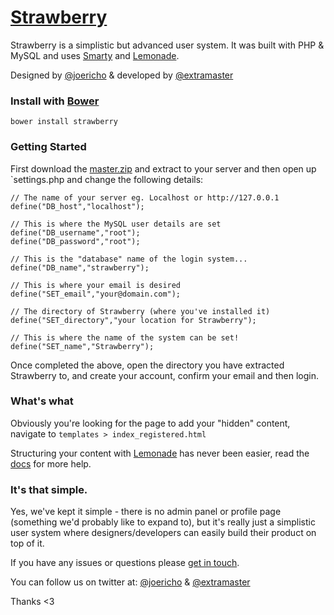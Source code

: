 # [Strawberry](http://lifes.gd/strawberry)
Strawberry is a simplistic but advanced user system. It was built with PHP & MySQL and uses [Smarty](http://www.smarty.net) and [Lemonade](http://lemonade.im).

Designed by [@joericho](http://twitter.com/joericho) & developed by [@extramaster](https://twitter.com/extramaster)

### Install with [Bower](http://bower.io)
```
bower install strawberry
```

### Getting Started
First download the [master.zip](https://github.com/lifesgood/strawberry/archive/master.zip) and extract to your server and then open up `settings.php and change the following details:

```
// The name of your server eg. Localhost or http://127.0.0.1
define("DB_host","localhost");

// This is where the MySQL user details are set
define("DB_username","root");
define("DB_password","root");

// This is the "database" name of the login system...
define("DB_name","strawberry");

// This is where your email is desired
define("SET_email","your@domain.com");

// The directory of Strawberry (where you've installed it)
define("SET_directory","your location for Strawberry");

// This is where the name of the system can be set!
define("SET_name","Strawberry");
```

Once completed the above, open the directory you have extracted Strawberry to, and create your account, confirm your email and then login.

### What's what
Obviously you're looking for the page to add your "hidden" content, navigate to `templates > index_registered.html`

Structuring your content with [Lemonade](https://github.com/dope/lemonade/blob/master/README.md) has never been easier, read the [docs](https://github.com/dope/lemonade/blob/master/README.md) for more help.

### It's that simple.
Yes, we've kept it simple - there is no admin panel or profile page (something we'd probably like to expand to), but it's really just a simplistic user system where
designers/developers can easily build their product on top of it.

If you have any issues or questions please [get in touch](https://github.com/lifesgood/strawberry/issues/new).

You can follow us on twitter at: [@joericho](http://twitter.com/joericho) & [@extramaster](http://twitter.com/extramaster)

Thanks <3
